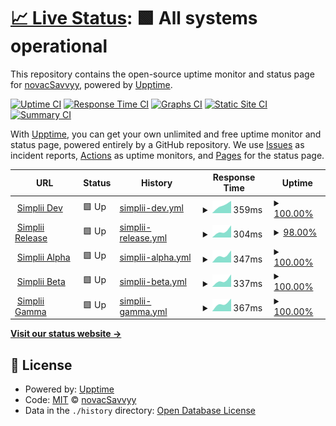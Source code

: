 # [📈 Live Status](https://novacSavvyy.github.io/simpliiUptime): <!--live status--> **🟩 All systems operational**

This repository contains the open-source uptime monitor and status page for [novacSavvyy](https://novacSavvyy.github.io/simpliiUptime), powered by [Upptime](https://github.com/upptime/upptime).

[![Uptime CI](https://github.com/novacSavvyy/simpliiUptime/workflows/Uptime%20CI/badge.svg)](https://github.com/novacSavvyy/simpliiUptime/actions?query=workflow%3A%22Uptime+CI%22)
[![Response Time CI](https://github.com/novacSavvyy/simpliiUptime/workflows/Response%20Time%20CI/badge.svg)](https://github.com/novacSavvyy/simpliiUptime/actions?query=workflow%3A%22Response+Time+CI%22)
[![Graphs CI](https://github.com/novacSavvyy/simpliiUptime/workflows/Graphs%20CI/badge.svg)](https://github.com/novacSavvyy/simpliiUptime/actions?query=workflow%3A%22Graphs+CI%22)
[![Static Site CI](https://github.com/novacSavvyy/simpliiUptime/workflows/Static%20Site%20CI/badge.svg)](https://github.com/novacSavvyy/simpliiUptime/actions?query=workflow%3A%22Static+Site+CI%22)
[![Summary CI](https://github.com/novacSavvyy/simpliiUptime/workflows/Summary%20CI/badge.svg)](https://github.com/novacSavvyy/simpliiUptime/actions?query=workflow%3A%22Summary+CI%22)

With [Upptime](https://upptime.js.org), you can get your own unlimited and free uptime monitor and status page, powered entirely by a GitHub repository. We use [Issues](https://github.com/novacSavvyy/simpliiUptime/issues) as incident reports, [Actions](https://github.com/novacSavvyy/simpliiUptime/actions) as uptime monitors, and [Pages](https://novacSavvyy.github.io/simpliiUptime) for the status page.

<!--start: status pages-->
<!-- This summary is generated by Upptime (https://github.com/upptime/upptime) -->
<!-- Do not edit this manually, your changes will be overwritten -->
<!-- prettier-ignore -->
| URL | Status | History | Response Time | Uptime |
| --- | ------ | ------- | ------------- | ------ |
| <img alt="" src="https://favicons.githubusercontent.com/dev.admin-web-simplii.savvyy.io" height="13"> [Simplii Dev](http://dev.admin-web-simplii.savvyy.io/) | 🟩 Up | [simplii-dev.yml](https://github.com/novacSavvyy/simpliiUptime/commits/HEAD/history/simplii-dev.yml) | <details><summary><img alt="Response time graph" src="./graphs/simplii-dev/response-time-week.png" height="20"> 359ms</summary><br><a href="https://novacSavvyy.github.io/simpliiUptime/history/simplii-dev"><img alt="Response time 290" src="https://img.shields.io/endpoint?url=https%3A%2F%2Fraw.githubusercontent.com%2FnovacSavvyy%2FsimpliiUptime%2FHEAD%2Fapi%2Fsimplii-dev%2Fresponse-time.json"></a><br><a href="https://novacSavvyy.github.io/simpliiUptime/history/simplii-dev"><img alt="24-hour response time 424" src="https://img.shields.io/endpoint?url=https%3A%2F%2Fraw.githubusercontent.com%2FnovacSavvyy%2FsimpliiUptime%2FHEAD%2Fapi%2Fsimplii-dev%2Fresponse-time-day.json"></a><br><a href="https://novacSavvyy.github.io/simpliiUptime/history/simplii-dev"><img alt="7-day response time 359" src="https://img.shields.io/endpoint?url=https%3A%2F%2Fraw.githubusercontent.com%2FnovacSavvyy%2FsimpliiUptime%2FHEAD%2Fapi%2Fsimplii-dev%2Fresponse-time-week.json"></a><br><a href="https://novacSavvyy.github.io/simpliiUptime/history/simplii-dev"><img alt="30-day response time 290" src="https://img.shields.io/endpoint?url=https%3A%2F%2Fraw.githubusercontent.com%2FnovacSavvyy%2FsimpliiUptime%2FHEAD%2Fapi%2Fsimplii-dev%2Fresponse-time-month.json"></a><br><a href="https://novacSavvyy.github.io/simpliiUptime/history/simplii-dev"><img alt="1-year response time 290" src="https://img.shields.io/endpoint?url=https%3A%2F%2Fraw.githubusercontent.com%2FnovacSavvyy%2FsimpliiUptime%2FHEAD%2Fapi%2Fsimplii-dev%2Fresponse-time-year.json"></a></details> | <details><summary><a href="https://novacSavvyy.github.io/simpliiUptime/history/simplii-dev">100.00%</a></summary><a href="https://novacSavvyy.github.io/simpliiUptime/history/simplii-dev"><img alt="All-time uptime 100.00%" src="https://img.shields.io/endpoint?url=https%3A%2F%2Fraw.githubusercontent.com%2FnovacSavvyy%2FsimpliiUptime%2FHEAD%2Fapi%2Fsimplii-dev%2Fuptime.json"></a><br><a href="https://novacSavvyy.github.io/simpliiUptime/history/simplii-dev"><img alt="24-hour uptime 100.00%" src="https://img.shields.io/endpoint?url=https%3A%2F%2Fraw.githubusercontent.com%2FnovacSavvyy%2FsimpliiUptime%2FHEAD%2Fapi%2Fsimplii-dev%2Fuptime-day.json"></a><br><a href="https://novacSavvyy.github.io/simpliiUptime/history/simplii-dev"><img alt="7-day uptime 100.00%" src="https://img.shields.io/endpoint?url=https%3A%2F%2Fraw.githubusercontent.com%2FnovacSavvyy%2FsimpliiUptime%2FHEAD%2Fapi%2Fsimplii-dev%2Fuptime-week.json"></a><br><a href="https://novacSavvyy.github.io/simpliiUptime/history/simplii-dev"><img alt="30-day uptime 100.00%" src="https://img.shields.io/endpoint?url=https%3A%2F%2Fraw.githubusercontent.com%2FnovacSavvyy%2FsimpliiUptime%2FHEAD%2Fapi%2Fsimplii-dev%2Fuptime-month.json"></a><br><a href="https://novacSavvyy.github.io/simpliiUptime/history/simplii-dev"><img alt="1-year uptime 100.00%" src="https://img.shields.io/endpoint?url=https%3A%2F%2Fraw.githubusercontent.com%2FnovacSavvyy%2FsimpliiUptime%2FHEAD%2Fapi%2Fsimplii-dev%2Fuptime-year.json"></a></details>
| <img alt="" src="https://favicons.githubusercontent.com/release.admin-web-simplii.savvyy.io" height="13"> [Simplii Release](http://release.admin-web-simplii.savvyy.io/) | 🟩 Up | [simplii-release.yml](https://github.com/novacSavvyy/simpliiUptime/commits/HEAD/history/simplii-release.yml) | <details><summary><img alt="Response time graph" src="./graphs/simplii-release/response-time-week.png" height="20"> 304ms</summary><br><a href="https://novacSavvyy.github.io/simpliiUptime/history/simplii-release"><img alt="Response time 348" src="https://img.shields.io/endpoint?url=https%3A%2F%2Fraw.githubusercontent.com%2FnovacSavvyy%2FsimpliiUptime%2FHEAD%2Fapi%2Fsimplii-release%2Fresponse-time.json"></a><br><a href="https://novacSavvyy.github.io/simpliiUptime/history/simplii-release"><img alt="24-hour response time 271" src="https://img.shields.io/endpoint?url=https%3A%2F%2Fraw.githubusercontent.com%2FnovacSavvyy%2FsimpliiUptime%2FHEAD%2Fapi%2Fsimplii-release%2Fresponse-time-day.json"></a><br><a href="https://novacSavvyy.github.io/simpliiUptime/history/simplii-release"><img alt="7-day response time 304" src="https://img.shields.io/endpoint?url=https%3A%2F%2Fraw.githubusercontent.com%2FnovacSavvyy%2FsimpliiUptime%2FHEAD%2Fapi%2Fsimplii-release%2Fresponse-time-week.json"></a><br><a href="https://novacSavvyy.github.io/simpliiUptime/history/simplii-release"><img alt="30-day response time 348" src="https://img.shields.io/endpoint?url=https%3A%2F%2Fraw.githubusercontent.com%2FnovacSavvyy%2FsimpliiUptime%2FHEAD%2Fapi%2Fsimplii-release%2Fresponse-time-month.json"></a><br><a href="https://novacSavvyy.github.io/simpliiUptime/history/simplii-release"><img alt="1-year response time 348" src="https://img.shields.io/endpoint?url=https%3A%2F%2Fraw.githubusercontent.com%2FnovacSavvyy%2FsimpliiUptime%2FHEAD%2Fapi%2Fsimplii-release%2Fresponse-time-year.json"></a></details> | <details><summary><a href="https://novacSavvyy.github.io/simpliiUptime/history/simplii-release">98.00%</a></summary><a href="https://novacSavvyy.github.io/simpliiUptime/history/simplii-release"><img alt="All-time uptime 99.22%" src="https://img.shields.io/endpoint?url=https%3A%2F%2Fraw.githubusercontent.com%2FnovacSavvyy%2FsimpliiUptime%2FHEAD%2Fapi%2Fsimplii-release%2Fuptime.json"></a><br><a href="https://novacSavvyy.github.io/simpliiUptime/history/simplii-release"><img alt="24-hour uptime 95.65%" src="https://img.shields.io/endpoint?url=https%3A%2F%2Fraw.githubusercontent.com%2FnovacSavvyy%2FsimpliiUptime%2FHEAD%2Fapi%2Fsimplii-release%2Fuptime-day.json"></a><br><a href="https://novacSavvyy.github.io/simpliiUptime/history/simplii-release"><img alt="7-day uptime 98.00%" src="https://img.shields.io/endpoint?url=https%3A%2F%2Fraw.githubusercontent.com%2FnovacSavvyy%2FsimpliiUptime%2FHEAD%2Fapi%2Fsimplii-release%2Fuptime-week.json"></a><br><a href="https://novacSavvyy.github.io/simpliiUptime/history/simplii-release"><img alt="30-day uptime 99.22%" src="https://img.shields.io/endpoint?url=https%3A%2F%2Fraw.githubusercontent.com%2FnovacSavvyy%2FsimpliiUptime%2FHEAD%2Fapi%2Fsimplii-release%2Fuptime-month.json"></a><br><a href="https://novacSavvyy.github.io/simpliiUptime/history/simplii-release"><img alt="1-year uptime 99.22%" src="https://img.shields.io/endpoint?url=https%3A%2F%2Fraw.githubusercontent.com%2FnovacSavvyy%2FsimpliiUptime%2FHEAD%2Fapi%2Fsimplii-release%2Fuptime-year.json"></a></details>
| <img alt="" src="https://favicons.githubusercontent.com/alpha.admin-web-simplii.savvyy.io" height="13"> [Simplii Alpha](http://alpha.admin-web-simplii.savvyy.io/) | 🟩 Up | [simplii-alpha.yml](https://github.com/novacSavvyy/simpliiUptime/commits/HEAD/history/simplii-alpha.yml) | <details><summary><img alt="Response time graph" src="./graphs/simplii-alpha/response-time-week.png" height="20"> 347ms</summary><br><a href="https://novacSavvyy.github.io/simpliiUptime/history/simplii-alpha"><img alt="Response time 281" src="https://img.shields.io/endpoint?url=https%3A%2F%2Fraw.githubusercontent.com%2FnovacSavvyy%2FsimpliiUptime%2FHEAD%2Fapi%2Fsimplii-alpha%2Fresponse-time.json"></a><br><a href="https://novacSavvyy.github.io/simpliiUptime/history/simplii-alpha"><img alt="24-hour response time 421" src="https://img.shields.io/endpoint?url=https%3A%2F%2Fraw.githubusercontent.com%2FnovacSavvyy%2FsimpliiUptime%2FHEAD%2Fapi%2Fsimplii-alpha%2Fresponse-time-day.json"></a><br><a href="https://novacSavvyy.github.io/simpliiUptime/history/simplii-alpha"><img alt="7-day response time 347" src="https://img.shields.io/endpoint?url=https%3A%2F%2Fraw.githubusercontent.com%2FnovacSavvyy%2FsimpliiUptime%2FHEAD%2Fapi%2Fsimplii-alpha%2Fresponse-time-week.json"></a><br><a href="https://novacSavvyy.github.io/simpliiUptime/history/simplii-alpha"><img alt="30-day response time 281" src="https://img.shields.io/endpoint?url=https%3A%2F%2Fraw.githubusercontent.com%2FnovacSavvyy%2FsimpliiUptime%2FHEAD%2Fapi%2Fsimplii-alpha%2Fresponse-time-month.json"></a><br><a href="https://novacSavvyy.github.io/simpliiUptime/history/simplii-alpha"><img alt="1-year response time 281" src="https://img.shields.io/endpoint?url=https%3A%2F%2Fraw.githubusercontent.com%2FnovacSavvyy%2FsimpliiUptime%2FHEAD%2Fapi%2Fsimplii-alpha%2Fresponse-time-year.json"></a></details> | <details><summary><a href="https://novacSavvyy.github.io/simpliiUptime/history/simplii-alpha">100.00%</a></summary><a href="https://novacSavvyy.github.io/simpliiUptime/history/simplii-alpha"><img alt="All-time uptime 100.00%" src="https://img.shields.io/endpoint?url=https%3A%2F%2Fraw.githubusercontent.com%2FnovacSavvyy%2FsimpliiUptime%2FHEAD%2Fapi%2Fsimplii-alpha%2Fuptime.json"></a><br><a href="https://novacSavvyy.github.io/simpliiUptime/history/simplii-alpha"><img alt="24-hour uptime 100.00%" src="https://img.shields.io/endpoint?url=https%3A%2F%2Fraw.githubusercontent.com%2FnovacSavvyy%2FsimpliiUptime%2FHEAD%2Fapi%2Fsimplii-alpha%2Fuptime-day.json"></a><br><a href="https://novacSavvyy.github.io/simpliiUptime/history/simplii-alpha"><img alt="7-day uptime 100.00%" src="https://img.shields.io/endpoint?url=https%3A%2F%2Fraw.githubusercontent.com%2FnovacSavvyy%2FsimpliiUptime%2FHEAD%2Fapi%2Fsimplii-alpha%2Fuptime-week.json"></a><br><a href="https://novacSavvyy.github.io/simpliiUptime/history/simplii-alpha"><img alt="30-day uptime 100.00%" src="https://img.shields.io/endpoint?url=https%3A%2F%2Fraw.githubusercontent.com%2FnovacSavvyy%2FsimpliiUptime%2FHEAD%2Fapi%2Fsimplii-alpha%2Fuptime-month.json"></a><br><a href="https://novacSavvyy.github.io/simpliiUptime/history/simplii-alpha"><img alt="1-year uptime 100.00%" src="https://img.shields.io/endpoint?url=https%3A%2F%2Fraw.githubusercontent.com%2FnovacSavvyy%2FsimpliiUptime%2FHEAD%2Fapi%2Fsimplii-alpha%2Fuptime-year.json"></a></details>
| <img alt="" src="https://favicons.githubusercontent.com/beta.admin-web-simplii.savvyy.io" height="13"> [Simplii Beta](http://beta.admin-web-simplii.savvyy.io/) | 🟩 Up | [simplii-beta.yml](https://github.com/novacSavvyy/simpliiUptime/commits/HEAD/history/simplii-beta.yml) | <details><summary><img alt="Response time graph" src="./graphs/simplii-beta/response-time-week.png" height="20"> 337ms</summary><br><a href="https://novacSavvyy.github.io/simpliiUptime/history/simplii-beta"><img alt="Response time 278" src="https://img.shields.io/endpoint?url=https%3A%2F%2Fraw.githubusercontent.com%2FnovacSavvyy%2FsimpliiUptime%2FHEAD%2Fapi%2Fsimplii-beta%2Fresponse-time.json"></a><br><a href="https://novacSavvyy.github.io/simpliiUptime/history/simplii-beta"><img alt="24-hour response time 434" src="https://img.shields.io/endpoint?url=https%3A%2F%2Fraw.githubusercontent.com%2FnovacSavvyy%2FsimpliiUptime%2FHEAD%2Fapi%2Fsimplii-beta%2Fresponse-time-day.json"></a><br><a href="https://novacSavvyy.github.io/simpliiUptime/history/simplii-beta"><img alt="7-day response time 337" src="https://img.shields.io/endpoint?url=https%3A%2F%2Fraw.githubusercontent.com%2FnovacSavvyy%2FsimpliiUptime%2FHEAD%2Fapi%2Fsimplii-beta%2Fresponse-time-week.json"></a><br><a href="https://novacSavvyy.github.io/simpliiUptime/history/simplii-beta"><img alt="30-day response time 278" src="https://img.shields.io/endpoint?url=https%3A%2F%2Fraw.githubusercontent.com%2FnovacSavvyy%2FsimpliiUptime%2FHEAD%2Fapi%2Fsimplii-beta%2Fresponse-time-month.json"></a><br><a href="https://novacSavvyy.github.io/simpliiUptime/history/simplii-beta"><img alt="1-year response time 278" src="https://img.shields.io/endpoint?url=https%3A%2F%2Fraw.githubusercontent.com%2FnovacSavvyy%2FsimpliiUptime%2FHEAD%2Fapi%2Fsimplii-beta%2Fresponse-time-year.json"></a></details> | <details><summary><a href="https://novacSavvyy.github.io/simpliiUptime/history/simplii-beta">100.00%</a></summary><a href="https://novacSavvyy.github.io/simpliiUptime/history/simplii-beta"><img alt="All-time uptime 100.00%" src="https://img.shields.io/endpoint?url=https%3A%2F%2Fraw.githubusercontent.com%2FnovacSavvyy%2FsimpliiUptime%2FHEAD%2Fapi%2Fsimplii-beta%2Fuptime.json"></a><br><a href="https://novacSavvyy.github.io/simpliiUptime/history/simplii-beta"><img alt="24-hour uptime 100.00%" src="https://img.shields.io/endpoint?url=https%3A%2F%2Fraw.githubusercontent.com%2FnovacSavvyy%2FsimpliiUptime%2FHEAD%2Fapi%2Fsimplii-beta%2Fuptime-day.json"></a><br><a href="https://novacSavvyy.github.io/simpliiUptime/history/simplii-beta"><img alt="7-day uptime 100.00%" src="https://img.shields.io/endpoint?url=https%3A%2F%2Fraw.githubusercontent.com%2FnovacSavvyy%2FsimpliiUptime%2FHEAD%2Fapi%2Fsimplii-beta%2Fuptime-week.json"></a><br><a href="https://novacSavvyy.github.io/simpliiUptime/history/simplii-beta"><img alt="30-day uptime 100.00%" src="https://img.shields.io/endpoint?url=https%3A%2F%2Fraw.githubusercontent.com%2FnovacSavvyy%2FsimpliiUptime%2FHEAD%2Fapi%2Fsimplii-beta%2Fuptime-month.json"></a><br><a href="https://novacSavvyy.github.io/simpliiUptime/history/simplii-beta"><img alt="1-year uptime 100.00%" src="https://img.shields.io/endpoint?url=https%3A%2F%2Fraw.githubusercontent.com%2FnovacSavvyy%2FsimpliiUptime%2FHEAD%2Fapi%2Fsimplii-beta%2Fuptime-year.json"></a></details>
| <img alt="" src="https://favicons.githubusercontent.com/gamma.admin-web-simplii.savvyy.io" height="13"> [Simplii Gamma](http://gamma.admin-web-simplii.savvyy.io/) | 🟩 Up | [simplii-gamma.yml](https://github.com/novacSavvyy/simpliiUptime/commits/HEAD/history/simplii-gamma.yml) | <details><summary><img alt="Response time graph" src="./graphs/simplii-gamma/response-time-week.png" height="20"> 367ms</summary><br><a href="https://novacSavvyy.github.io/simpliiUptime/history/simplii-gamma"><img alt="Response time 290" src="https://img.shields.io/endpoint?url=https%3A%2F%2Fraw.githubusercontent.com%2FnovacSavvyy%2FsimpliiUptime%2FHEAD%2Fapi%2Fsimplii-gamma%2Fresponse-time.json"></a><br><a href="https://novacSavvyy.github.io/simpliiUptime/history/simplii-gamma"><img alt="24-hour response time 418" src="https://img.shields.io/endpoint?url=https%3A%2F%2Fraw.githubusercontent.com%2FnovacSavvyy%2FsimpliiUptime%2FHEAD%2Fapi%2Fsimplii-gamma%2Fresponse-time-day.json"></a><br><a href="https://novacSavvyy.github.io/simpliiUptime/history/simplii-gamma"><img alt="7-day response time 367" src="https://img.shields.io/endpoint?url=https%3A%2F%2Fraw.githubusercontent.com%2FnovacSavvyy%2FsimpliiUptime%2FHEAD%2Fapi%2Fsimplii-gamma%2Fresponse-time-week.json"></a><br><a href="https://novacSavvyy.github.io/simpliiUptime/history/simplii-gamma"><img alt="30-day response time 290" src="https://img.shields.io/endpoint?url=https%3A%2F%2Fraw.githubusercontent.com%2FnovacSavvyy%2FsimpliiUptime%2FHEAD%2Fapi%2Fsimplii-gamma%2Fresponse-time-month.json"></a><br><a href="https://novacSavvyy.github.io/simpliiUptime/history/simplii-gamma"><img alt="1-year response time 290" src="https://img.shields.io/endpoint?url=https%3A%2F%2Fraw.githubusercontent.com%2FnovacSavvyy%2FsimpliiUptime%2FHEAD%2Fapi%2Fsimplii-gamma%2Fresponse-time-year.json"></a></details> | <details><summary><a href="https://novacSavvyy.github.io/simpliiUptime/history/simplii-gamma">100.00%</a></summary><a href="https://novacSavvyy.github.io/simpliiUptime/history/simplii-gamma"><img alt="All-time uptime 100.00%" src="https://img.shields.io/endpoint?url=https%3A%2F%2Fraw.githubusercontent.com%2FnovacSavvyy%2FsimpliiUptime%2FHEAD%2Fapi%2Fsimplii-gamma%2Fuptime.json"></a><br><a href="https://novacSavvyy.github.io/simpliiUptime/history/simplii-gamma"><img alt="24-hour uptime 100.00%" src="https://img.shields.io/endpoint?url=https%3A%2F%2Fraw.githubusercontent.com%2FnovacSavvyy%2FsimpliiUptime%2FHEAD%2Fapi%2Fsimplii-gamma%2Fuptime-day.json"></a><br><a href="https://novacSavvyy.github.io/simpliiUptime/history/simplii-gamma"><img alt="7-day uptime 100.00%" src="https://img.shields.io/endpoint?url=https%3A%2F%2Fraw.githubusercontent.com%2FnovacSavvyy%2FsimpliiUptime%2FHEAD%2Fapi%2Fsimplii-gamma%2Fuptime-week.json"></a><br><a href="https://novacSavvyy.github.io/simpliiUptime/history/simplii-gamma"><img alt="30-day uptime 100.00%" src="https://img.shields.io/endpoint?url=https%3A%2F%2Fraw.githubusercontent.com%2FnovacSavvyy%2FsimpliiUptime%2FHEAD%2Fapi%2Fsimplii-gamma%2Fuptime-month.json"></a><br><a href="https://novacSavvyy.github.io/simpliiUptime/history/simplii-gamma"><img alt="1-year uptime 100.00%" src="https://img.shields.io/endpoint?url=https%3A%2F%2Fraw.githubusercontent.com%2FnovacSavvyy%2FsimpliiUptime%2FHEAD%2Fapi%2Fsimplii-gamma%2Fuptime-year.json"></a></details>

<!--end: status pages-->

[**Visit our status website →**](https://novacSavvyy.github.io/simpliiUptime)

## 📄 License

- Powered by: [Upptime](https://github.com/upptime/upptime)
- Code: [MIT](./LICENSE) © [novacSavvyy](https://novacSavvyy.github.io/simpliiUptime)
- Data in the `./history` directory: [Open Database License](https://opendatacommons.org/licenses/odbl/1-0/)
